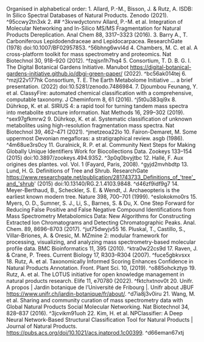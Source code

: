 Organised in alphabetical order:
1.
Allard, P.-M., Bisson, J. & Rutz, A. ISDB: In Silico Spectral Databases of Natural Products. Zenodo (2021). ^95ccwy2tn3xk
2. ## ^3kvwdyctonnv
Allard, P.-M. et al. Integration of Molecular Networking and In-Silico MS/MS Fragmentation for Natural Products Dereplication. Anal Chem 88, 3317–3323 (2016).
3.
Barry A., T. Carboniferous Lepidodendraceae and Lepidocarpacea. ResearchGate (1978) doi:10.1007/BF02957853. ^56bhng6wvl4d
4.
Chambers, M. C. et al. A cross-platform toolkit for mass spectrometry and proteomics. Nat Biotechnol 30, 918–920 (2012). ^fzqjsn1h7hq4
5.
Consortium, T. D. B. G. I. The Digital Botanical Gardens Initiative. Manubot https://digital-botanical-gardens-initiative.github.io/dbgi-green-paper/ (2022). ^bc56ak014tej
6. ^mzjl22v177hk
Consortium, T. E. The Earth Metabolome Initiative ... a brief presentation. (2022) doi:10.5281/zenodo.7486984.
7.
Djoumbou Feunang, Y. et al. ClassyFire: automated chemical classification with a comprehensive, computable taxonomy. J Cheminform 8, 61 (2016). ^j5t0u383qi9x
8.
Dührkop, K. et al. SIRIUS 4: a rapid tool for turning tandem mass spectra into metabolite structure information. Nat Methods 16, 299–302 (2019). ^sex97gfkmrw2
9.
Dührkop, K. et al. Systematic classification of unknown metabolites using high-resolution fragmentation mass spectra. Nat Biotechnol 39, 462–471 (2021). ^jmetzeoa22lo
10.
Fairon-Demaret, M. Some uppermost Devonian megafloras: a stratigraphical review. asgb (1986). ^4m68ue3rs0cy
11.
Guralnick, R. P. et al. Community Next Steps for Making Globally Unique Identifiers Work for Biocollections Data. Zookeys 133–154 (2015) doi:10.3897/zookeys.494.9352.  ^3p0q0bvyjtbc
12.
Hallé, F. Aux origines des plantes. vol. Vol. 1 (Fayard, Paris, 2008). ^gyjd2mvhbdtp
13.
Lund, H. G. Definitions of  Tree and Shrub. ResearchGate https://www.researchgate.net/publication/281743733_Definitions_of_'tree'_and_'shrub' (2015) doi:10.13140/RG.2.1.4103.9848. ^d46zf9idf9g7
14.
Meyer-Berthaud, B., Scheckler, S. E. & Wendt, J. Archaeopteris is the earliest known modern tree. Nature 398, 700–701 (1999). ^eslokokmo0rs
15.
Myers, O. D., Sumner, S. J., Li, S., Barnes, S. & Du, X. One Step Forward for Reducing False Positive and False Negative Compound Identifications from Mass Spectrometry Metabolomics Data: New Algorithms for Constructing Extracted Ion Chromatograms and Detecting Chromatographic Peaks. Anal. Chem. 89, 8696–8703 (2017). ^jut75dwyjv55
16.
Pluskal, T., Castillo, S., Villar-Briones, A. & Oresic, M. MZmine 2: modular framework for processing, visualizing, and analyzing mass spectrometry-based molecular profile data. BMC Bioinformatics 11, 395 (2010). ^ktra0w22cs9d
17.
Raven, J. & Crane, P. Trees. Current Biology 17, R303–R304 (2007). ^fuce5gbkvsxx
18.
Rutz, A. et al. Taxonomically Informed Scoring Enhances Confidence in Natural Products Annotation. Front. Plant Sci. 10, (2019). ^o885ohckztyp
19.
Rutz, A. et al. The LOTUS initiative for open knowledge management in natural products research. Elife 11, e70780 (2022). ^fktchxtnov0t
20.
Unifr. A propos | Jardin botanique de l’Université de Fribourg |. Unifr about JBUF https://www.unifr.ch/jardin-botanique/fr/about/. ^d7ia8j3v0iru
21.
Wang, M. et al. Sharing and community curation of mass spectrometry data with Global Natural Products Social Molecular Networking. Nat Biotechnol 34, 828–837 (2016). ^3jcvikm91uoh
22.
Kim, H. et al. NPClassifier: A Deep Neural Network-Based Structural Classification Tool for Natural Products | Journal of Natural Products. https://pubs.acs.org/doi/10.1021/acs.jnatprod.1c00399. ^d66eman67xtj